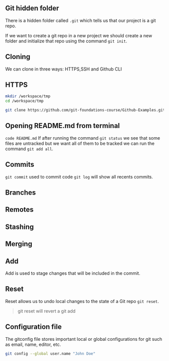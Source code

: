 ## Git hidden folder
There is a hidden folder called `.git` which tells us that our project is a git repo.

If we want to create a git repo in a new project we should create a new folder and initialize that repo using the command
`git init`.

## Cloning 
We can clone in three ways:
HTTPS,SSH and Github CLI

## HTTPS 

```sh
mkdir /workspace/tmp
cd /workspace/tmp
```
```sh
git clone https://github.com/git-foundations-course/Github-Examples.git
```

## Opening README.md from terminal
`code README.md`
If after running the command `git status` we see that some files are untracked but we want all of them to be tracked  we can run the command `git add all`. 
## Commits
`git commit` used to commit code 
`git log` will show all recents commits.
## Branches

## Remotes

## Stashing

## Merging

## Add
Add is used to stage changes that will be included in the commit.
## Reset
Reset allows us to undo local changes to the state of a Git repo `git reset`.
> git reset will revert a git add

## Configuration file

The gitconfig file stores important local or global configurations for git such as email, name, editor, etc. 
```sh
git config --global user.name "John Doe"
 
```
